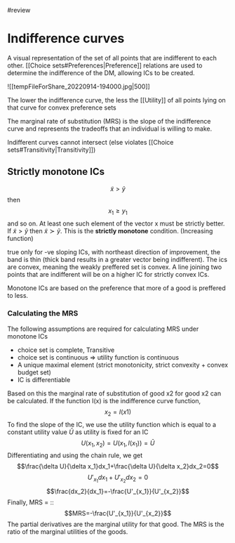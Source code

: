 #review 
# Indifference curves
A visual representation of the set of all points that are indifferent to each other. [[Choice sets#Preferences|Preference]] relations are used to determine the indifference of the DM, allowing ICs to be created.


![[tempFileForShare_20220914-194000.jpg|500]]

The lower the indifference curve, the less the [[Utility]] of all points lying on that curve for convex preference sets

The marginal rate of substitution (MRS) is the slope of the indifference curve and represents the tradeoffs that an individual is willing to make. 

Indifferent curves cannot intersect (else violates [[Choice sets#Transitivity|Transitivity]])

## Strictly monotone ICs
$$\tilde{x}>\tilde{y}$$then$$x_1\ge y_1$$ and so on. At least one such element of the vector x must be strictly better.
If $\tilde{x}>\tilde{y}$ then $\tilde{x} \succ \tilde{y}$. This is the **strictly monotone** condition. (Increasing function)

true only for -ve sloping ICs, with northeast direction of improvement, the band is thin (thick band results in a greater vector being indifferent). The ics are convex, meaning the weakly preffered set is convex. A line joining two points that are indifferent will be on a higher IC for strictly convex ICs. 

Monotone ICs are based on the preference that more of a good is preffered to less.  


### Calculating the MRS
The following assumptions are required for calculating MRS under monotone ICs
- choice set is complete, Transitive
- choice set is continuous => utility function is continuous
- A unique maximal element (strict monotonicity, strict convexity + convex budget set)
- IC is differentiable

Based on this the marginal rate of substitution of good x2 for good x2 can be calculated. If the function I(x) is the indifference curve function, 
$$x_2=I(x1)$$
To find the slope of the IC, we use the utility function which is equal to a constant utility value $\bar{U}$ as utility is fixed for an IC
$$U(x_1,x_2)=U(x_1,I(x_1))=\bar{U}$$Differentiating and using the chain rule, we get $$\frac{\delta U}{\delta x_1}dx_1+\frac{\delta U}{\delta x_2}dx_2=0$$$$U'_{x_1}dx_1+U'_{x_2}dx_2=0$$$$\frac{dx_2}{dx_1}=-\frac{U'_{x_1}}{U'_{x_2}}$$Finally, MRS = :: $$MRS=-\frac{U'_{x_1}}{U'_{x_2}}$$
The partial derivatives are the marginal utility for that good. The MRS is the ratio of the marginal utilities of the goods.

